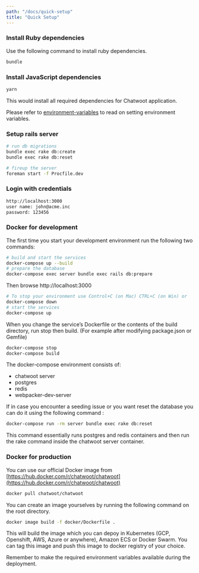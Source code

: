 ```yaml
---
path: "/docs/quick-setup"
title: "Quick Setup"
---
```


### Install Ruby dependencies

Use the following command to install ruby dependencies.

```bash
bundle
```

### Install JavaScript dependencies

```bash
yarn
```

This would install all required dependencies for Chatwoot application.

Please refer to [environment-variables](./environment-variables) to read on setting environment variables.

### Setup rails server

```bash
# run db migrations
bundle exec rake db:create
bundle exec rake db:reset

# fireup the server
foreman start -f Procfile.dev
```

### Login with credentials

```bash
http://localhost:3000
user name: john@acme.inc
password: 123456
```

### Docker for development

The first time you start your development environment run the following two commands:

```bash
# build and start the services
docker-compose up --build
# prepare the database
docker-compose exec server bundle exec rails db:prepare
```
Then browse http://localhost:3000

```bash
# To stop your environment use Control+C (on Mac) CTRL+C (on Win) or
docker-compose down
# start the services
docker-compose up
```

When you change the service’s Dockerfile or the contents of the build directory, run stop then build. (For example after modifying package.json or Gemfile)

```bash
docker-compose stop
docker-compose build
```


The docker-compose environment consists of:
- chatwoot server
- postgres
- redis
- webpacker-dev-server

If in case you encounter a seeding issue or you want reset the database you can do it using the following command :

```bash
docker-compose run -rm server bundle exec rake db:reset
```

This command essentially runs postgres and redis containers and then run the rake command inside the chatwoot server container.

### Docker for production

You can use our official Docker image from [https://hub.docker.com/r/chatwoot/chatwoot](https://hub.docker.com/r/chatwoot/chatwoot)

```bash
docker pull chatwoot/chatwoot
```

You can create an image yourselves by running the following command on the root directory.

```bash
docker image build -f docker/Dockerfile .
```

This will build the image which you can depoy in Kubernetes (GCP, Openshift, AWS, Azure or anywhere), Amazon ECS or Docker Swarm. You can tag this image and push this image to docker registry of your choice.

Remember to make the required environment variables available during the deployment.
